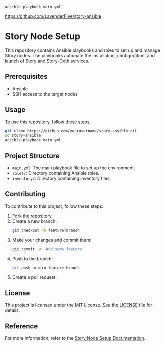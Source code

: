 `ansible-playbook main.yml`

https://github.com/LavenderFive/story-ansible

# Story Node Setup
This repository contains Ansible playbooks and roles to set up and manage Story nodes. The playbooks automate the installation, configuration, and launch of Story and Story-Geth services.

## Prerequisites

- Ansible
- SSH access to the target nodes

## Usage

To use this repository, follow these steps:

```sh
git clone https://github.com/yourusername/story-ansible.git
cd story-ansible
ansible-playbook main.yml
```

## Project Structure

- `main.yml`: The main playbook file to set up the environment.
- `roles/`: Directory containing Ansible roles.
- `inventory/`: Directory containing inventory files.

## Contributing

To contribute to this project, follow these steps:

1. Fork the repository.
2. Create a new branch:
    ```sh
    git checkout -b feature-branch
    ```
3. Make your changes and commit them:
    ```sh
    git commit -m 'Add some feature'
    ```
4. Push to the branch:
    ```sh
    git push origin feature-branch
    ```
5. Create a pull request.

## License

This project is licensed under the MIT License. See the [LICENSE](LICENSE) file for details.

## Reference
For more information, refer to the [Story Node Setup Documentation](https://docs.story.foundation/docs/node-setup).
